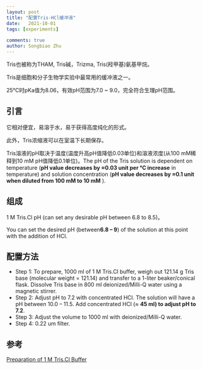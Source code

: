 ```yaml
---
layout: post
title: "配置Tris-HCl缓冲液"
date:   2021-10-01
tags: [experiments]
 
comments: true
author: Songbiao Zhu
---
```


Tris也被称为THAM, Tris碱，Trizma, Tris(羟甲基)氨基甲烷。

Tris是细胞和分子生物学实验中最常用的缓冲液之一。

25℃时pKa值为8.06，有效pH范围为7.0 ~ 9.0，完全符合生理pH范围。

<!-- more -->

## 引言

它相对便宜，易溶于水，易于获得高度纯化的形式。

此外，Tris浓缩液可以在室温下长期保存。

Tris溶液的pH取决于温度(温度升高pH值降低0.03单位)和溶液浓度(从100 mM稀释到10 mM pH值降低0.1单位)。The pH of the Tris solution is dependent  on temperature (**pH value decreases by ≈0.03 unit per °C increase** in  temperature) and solution concentration (**pH value decreases by ≈0.1 unit when diluted from 100 mM to 10 mM** ).

## 组成

1 M Tris.Cl
pH (can set any desirable pH between 6.8 to 8.5)。

You can set the desired pH (between**6.8 – 9**) of the solution at this point with the addition of HCl.

## 配置方法

* Step 1: To prepare, 1000 ml of 1 M Tris.Cl buffer, weigh out 121.14 g Tris base (molecular weight =  121.14) and transfer to a 1-liter beaker/conical flask. Dissolve Tris  base in 800 ml deionized/Milli-Q water using a magnetic stirrer.
* Step 2: Adjust pH to 7.2 with concentrated HCl. The solution will have a pH between 10.0 – 11.5. Add concentrated HCl (≈ **45 ml) to adjust pH to 7.2**.
* Step 3: Adjust the volume to 1000 ml with deionized/Milli-Q water.
* Step 4: 0.22 um filter.

## 参考

[Preparation of 1 M Tris.Cl Buffer](https://www.laboratorynotes.com/preparation-of-1-m-tris-cl-buffer/)
